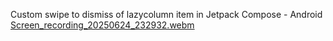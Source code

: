 Custom swipe to dismiss of lazycolumn item in Jetpack Compose - Android
[Screen_recording_20250624_232932.webm](https://github.com/user-attachments/assets/816f04f8-c4a0-4455-a9e3-19a7723a6998)
